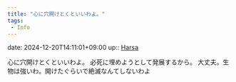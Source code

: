 ```yaml
---
title: "心に穴開けとくといいわよ。"
tags:
 - Info
---
```


date: 2024-12-20T14:11:01+09:00
up:: [Harsa](../Bar/Novel/Nacaria/Harsa.md)

心に穴開けとくといいわよ。
必死に埋めようとして発展するから。
大丈夫。生物は強いわ。開けたぐらいで絶滅なんてしないわよ